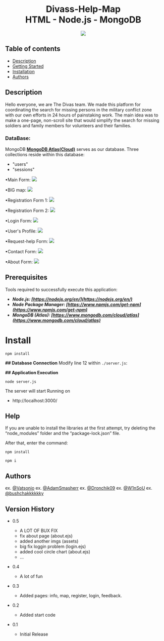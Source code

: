 <h1 align="center">
    <b>Divass-Help-Map<br> HTML - Node.js - MongoDB </b> 
<br>
</h1>

<p align="center">
  <a href="/License"><img src="https://img.shields.io/github/license/guruhariharaun/Registration-and-Login-Form-in-Nodejs-and-MongoDB.svg?style=flat-square"></a>
</p>

## Table of contents

- [Description](#description)
- [Getting Started](#getting-started)
- [Installation](#install)
- [Authors](#authors)

## Description

Hello everyone, we are The Divas team. We made this platform for coordinating the search for missing persons in the military conflict zone with our own efforts in 24 hours of painstaking work. The main idea was to make a one-page, non-scroll site that would simplify the search for missing soldiers and family members for volunteers and their families.

### DataBase:

MongoDB **[MongoDB Atlas(Cloud)](https://www.mongodb.com/cloud/atlas)** serves as our database. Three collections reside within this database:

- "users"
- "sessions"

•Main Form:
![](https://telegra.ph/file/fc3f6546855047dc1f44b.png)

•BIG map:
![](https://telegra.ph/file/3ed56e0c55d5c46fdd7e4.png)

•Registration Form 1:
![](https://telegra.ph/file/1c8134a3f8ad86890bea0.png)

•Registration Form 2:
![](https://telegra.ph/file/db9f2579d9459daca0ec0.png)

•Login Form:
![](https://telegra.ph/file/79575f73f27ad2e4743ce.png)

•User's Profile:
![](https://telegra.ph/file/e098807f8681d50392f49.png)

•Request-help Form:
![](https://telegra.ph/file/4118dd8bb136c68ecc41d.png)

•Contact Form:
![](https://telegra.ph/file/e8e2f411a06e564f04511.png)

•About Form:
![](https://telegra.ph/file/b05317a03c5bd3f92ef14.png)

## Prerequisites

Tools required to successfully execute this application:

- **_Node.js: [https://nodejs.org/en/](https://nodejs.org/en/)_**
- **_Node Package Manager: [https://www.npmjs.com/get-npm](https://www.npmjs.com/get-npm)_**
- **_MongoDB (Atlas): [https://www.mongodb.com/cloud/atlas](https://www.mongodb.com/cloud/atlas)_**

# Install

```
npm install
```

**## Database Connection**
Modify line 12 within `./server.js`:

**## Application Execution**

```
node server.js
```

The server will start Running on

- http://localhost:3000/

## Help

If you are unable to install the libraries at the first attempt, try deleting the “node_modules” folder and the “package-lock.json” file.

After that, enter the command:

```
npm install

npm i
```

## Authors

ex. [@Vatsonio](https://t.me/vatsonio)
ex. [@AdamSmasherr](https://t.me/IllaIlev)
ex. [@Dronchik09](https://t.me/andriy_chornobai)
ex. [@W1nSoU](https://t.me/W1nSoU)
ex. [@bushchakkkkkky](https://t.me/bushchakk)

## Version History

- 0.5

  - A LOT OF BUX FIX
  - fix about page (about.ejs)
  - added another imgs (assets)
  - big fix loggin problem (login.ejs)
  - added cool circle chart (about.ejs)
  - ...

- 0.4
  - A lot of fun
- 0.3
  - Added pages: info, map, register, login, feedback.
- 0.2
  - Added start code
- 0.1
  - Initial Release
